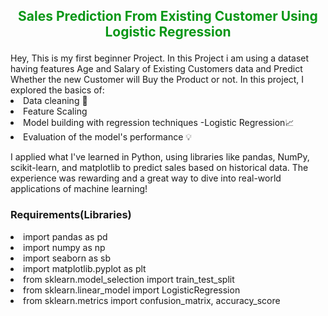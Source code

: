 <h2><p align='center' style="color:rgb(10,151,23);"> Sales Prediction From Existing Customer Using Logistic Regression </h2>
Hey, This is my first beginner Project. In this Project i am using a dataset having features Age and Salary of Existing Customers data and Predict Whether the new Customer will Buy the Product or not.
In this project, I explored the basics of:<br>
<li> Data cleaning 🧹<br>
<li> Feature Scaling <br>
<li> Model building with regression techniques -Logistic Regression📈
<li> Evaluation of the model's performance 💡

I applied what I've learned in Python, using libraries like pandas, NumPy, scikit-learn, and matplotlib to predict sales based on historical data. The experience was rewarding and a great way to dive into real-world applications of machine learning!
<h3>Requirements(Libraries)</h3>
<li>import pandas as pd<br>
<li>import numpy as np<br>
<li>import seaborn as sb<br>
<li>import matplotlib.pyplot as plt<br>
<li>from sklearn.model_selection import train_test_split<br>
<li>from sklearn.linear_model import LogisticRegression<br>
<li>from sklearn.metrics import confusion_matrix, accuracy_score
